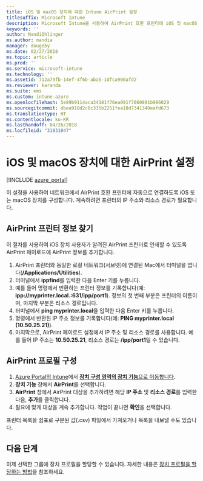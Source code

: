 ```yaml
---
title: iOS 및 macOS 장치에 대한 Intune AirPrint 설정
titlesuffix: Microsoft Intune
description: Microsoft Intune을 사용하여 AirPrint 호환 프린터에 iOS 및 macOS 장치를 자동으로 연결하는 방법을 알아봅니다.
keywords: ''
author: MandiOhlinger
ms.author: mandia
manager: dougeby
ms.date: 02/27/2018
ms.topic: article
ms.prod: ''
ms.service: microsoft-intune
ms.technology: ''
ms.assetid: 712a79fb-14ef-4f6b-aba5-1dfca900afd2
ms.reviewer: karanda
ms.suite: ems
ms.custom: intune-azure
ms.openlocfilehash: 5e89b9114aca34181f76ea091f7060891b986029
ms.sourcegitcommit: dbea918d2c0c335b2251fea18d7341340eafd673
ms.translationtype: HT
ms.contentlocale: ko-KR
ms.lasthandoff: 04/26/2018
ms.locfileid: "31831047"
---
```

# <a name="airprint-settings-for-ios-and-macos-devices"></a>iOS 및 macOS 장치에 대한 AirPrint 설정

[!INCLUDE [azure_portal](./includes/azure_portal.md)]

이 설정을 사용하여 네트워크에서 AirPrint 호환 프린터에 자동으로 연결하도록 iOS 또는 macOS 장치를 구성합니다. 계속하려면 프린터의 IP 주소와 리소스 경로가 필요합니다.

## <a name="find-airprint-printer-information"></a>AirPrint 프린터 정보 찾기

이 절차를 사용하여 iOS 장치 사용자가 알려진 AirPrint 프린터로 인쇄할 수 있도록 AirPrint 페이로드에 AirPrint 정보를 추가합니다.

1. AirPrint 프린터와 동일한 로컬 네트워크(서브넷)에 연결된 Mac에서 터미널을 엽니다(**/Applications/Utilities**).
2. 터미널에서 **ippfind**를 입력한 다음 Enter 키를 누릅니다.
3. 예를 들어 명령에서 반환하는 프린터 정보를 기록합니다(예: **ipp://myprinter.local.:631/ipp/port1**). 정보의 첫 번째 부분은 프린터의 이름이며, 마지막 부분은 리소스 경로입니다.
4. 터미널에서 **ping myprinter.local**을 입력한 다음 Enter 키를 누릅니다.
5. 명령에서 반환된 IP 주소 정보를 기록합니다(예: **PING myprinter.local (10.50.25.21)**).
6. 마지막으로, AirPrint 페이로드 설정에서 IP 주소 및 리소스 경로를 사용합니다. 예를 들어 IP 주소는 **10.50.25.21**, 리소스 경로는 **/ipp/port1**일 수 있습니다.

## <a name="configure-an-airprint-profile"></a>AirPrint 프로필 구성

1. [Azure Portal의 Intune](https://portal.azure.com)에서 [**장치 구성 영역의 장치 기능**으로 이동합니다](device-features-configure.md). 
1. **장치 기능** 창에서 **AirPrint**를 선택합니다.
2. **AirPrint** 창에서 AirPrint 대상을 추가하려면 해당 **IP 주소** 및 **리소스 경로**를 입력한 다음, **추가**를 클릭합니다.
3. 필요에 맞게 대상을 계속 추가합니다. 작업이 끝나면 **확인**을 선택합니다.

프린터 목록을 쉼표로 구분된 값(.csv) 파일에서 가져오거나 목록을 내보낼 수도 있습니다.


## <a name="next-steps"></a>다음 단계

이제 선택한 그룹에 장치 프로필을 할당할 수 있습니다. 자세한 내용은 [장치 프로필을 할당하는 방법](device-profile-assign.md)을 참조하세요.